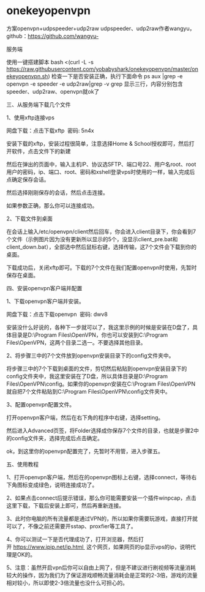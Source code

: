 # onekeyopenvpn
方案openvpn+udpspeeder+udp2raw
udpspeeder、udp2raw作者wangyu，github：https://github.com/wangyu-

服务端

使用一键搭建脚本
bash <(curl -L -s https://raw.githubusercontent.com/yobabyshark/onekeyopenvpn/master/onekeyopenvpn.sh)
检查一下是否安装正确，执行下面命令
ps aux |grep -e openvpn -e speeder -e udp2raw|grep -v grep
显示三行，内容分别包含speeder、udp2raw、openvpn就ok了


三、从服务端下载几个文件

1、使用xftp连接vps

网盘下载：点击下载xftp  密码: 5n4x

安装下载的xftp，安装过程很简单，注意选择Home & School授权即可，然后打开软件，点击文件下的新建



然后在弹出的页面中，输入主机IP、协议选SFTP、端口号22、用户名root、root用户的密码，ip、端口、root、密码和xshell登录vps时使用的一样，输入完成后点确定保存会话。



然后选择刚刚保存的会话，然后点击连接。



如果参数正确，那么你可以连接成功。

2、下载文件到桌面

在会话上输入/etc/openvpn/client然后回车，你会进入client目录下，你会看到7个文件（示例图片因为没有更新所以显示的5个，没显示client_pre.bat和client_down.bat），全部选中然后鼠标右键，选择传输，这7个文件会下载到你的桌面。



下载成功后，关闭xftp即可。下载的7个文件在我们配置openvpn时使用，先暂时保存在桌面。

四、安装openvpn客户端并配置

1、下载openvpn客户端并安装。

网盘下载：点击下载openvpn  密码: dwv8

安装没什么好说的，各种下一步就可以了，我这里示例的时候是安装在D盘了，具体目录是D:\Program Files\OpenVPN，你也可以安装到C:\Program Files\OpenVPN，这两个目录二选一。不要选择其他目录。

2、将步骤三中的7个文件放到openvpn安装目录下的config文件夹中。

将步骤三中的7个下载到桌面的文件，剪切然后粘贴到openvpn安装目录下的config文件夹中，我这里安装在了D盘，所以具体目录是D:\Program Files\OpenVPN\config。如果你的openvpn安装在C:\Program Files\OpenVPN就自把7个文件粘贴到C:\Program Files\OpenVPN\config文件夹中。

3、配置openvpn配置文件。

打开openvpn客户端，然后在右下角的程序中右键，选择setting。



然后进入Advanced页签，将Folder选择成你保存7个文件的目录，也就是步骤2中的config文件夹，选择完成后点击确定。



ok，到这里你的openvpn配置完了，先暂时不用管，进入步骤五。

五、使用教程

1、打开openvpn客户端，然后在的openvpn图标上右键，选择connect，等待右下角图标变成绿色，说明连接成功了。



2、如果点击connect后提示错误，那么你可能需要安装一个插件winpcap，点击这里下载，下载后安装上即可，然后再重新连接。

3、此时你电脑的所有流量都是通过VPN的，所以如果你需要玩游戏，直接打开就可以了，不像之前还需要开sstap、proxfier等工具了。

4、你可以测试一下是否代理成功了，打开浏览器，然后打开 https://www.ipip.net/ip.html  这个网页，如果网页的ip显示vps的ip，说明代理是OK的。

5、注意：虽然开启vpn后你可以自由上网了，但是不建议进行刷视频等流量消耗较大的操作，因为我们为了保证游戏顺畅流量消耗会是正常的2-3倍，游戏的流量相对较小，所以即使2-3倍流量也没什么可担心的。
